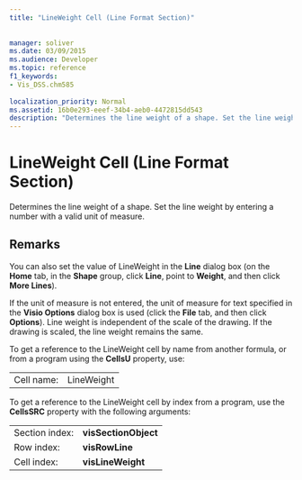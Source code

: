 ```yaml
---
title: "LineWeight Cell (Line Format Section)"
 
 
manager: soliver
ms.date: 03/09/2015
ms.audience: Developer
ms.topic: reference
f1_keywords:
- Vis_DSS.chm585
 
localization_priority: Normal
ms.assetid: 16b0e293-eeef-34b4-aeb0-4472815dd543
description: "Determines the line weight of a shape. Set the line weight by entering a number with a valid unit of measure."
---
```


# LineWeight Cell (Line Format Section)

Determines the line weight of a shape. Set the line weight by entering a number with a valid unit of measure.
  
## Remarks

You can also set the value of LineWeight in the **Line** dialog box (on the **Home** tab, in the **Shape** group, click **Line**, point to **Weight**, and then click **More Lines**).
  
If the unit of measure is not entered, the unit of measure for text specified in the **Visio Options** dialog box is used (click the **File** tab, and then click **Options**). Line weight is independent of the scale of the drawing. If the drawing is scaled, the line weight remains the same. 
  
To get a reference to the LineWeight cell by name from another formula, or from a program using the **CellsU** property, use: 
  
|||
|:-----|:-----|
| Cell name:  <br/> | LineWeight  <br/> |
   
To get a reference to the LineWeight cell by index from a program, use the **CellsSRC** property with the following arguments: 
  
|||
|:-----|:-----|
| Section index:  <br/> |**visSectionObject** <br/> |
| Row index:  <br/> |**visRowLine** <br/> |
| Cell index:  <br/> |**visLineWeight** <br/> |
   

